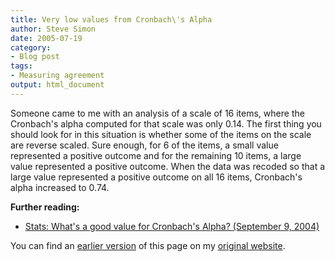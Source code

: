 ```yaml
---
title: Very low values from Cronbach\'s Alpha
author: Steve Simon
date: 2005-07-19
category:
- Blog post
tags:
- Measuring agreement
output: html_document
---
```

Someone came to me with an analysis of a scale of 16 items, where the
Cronbach\'s alpha computed for that scale was only 0.14. The first thing
you should look for in this situation is whether some of the items on
the scale are reverse scaled. Sure enough, for 6 of the items, a small
value represented a positive outcome and for the remaining 10 items, a
large value represented a positive outcome. When the data was recoded so
that a large value represented a positive outcome on all 16 items,
Cronbach\'s alpha increased to 0.74.

**Further reading:**

-   [Stats: What\'s a good value for Cronbach\'s Alpha? (September
    9, 2004)](http://www.childrensmercy.org/stats/weblog2004/CronbachAlpha.asp)

You can find an [earlier version](http://www.pmean.com/05/CronbachsAlpha.html) of this page on my [original website](http://www.pmean.com/original_site.html).
